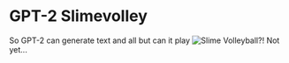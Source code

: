 # GPT-2 Slimevolley

So GPT-2 can generate text and all but can it play ![Slime Volleyball](https://github.com/hardmaru/slimevolleygym)?! Not yet...
